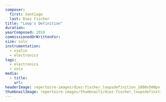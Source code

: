 ```yaml
---
composer:
  first: Santiago
  last: Díez Fischer
title: "Loop's Definition"
duration:
yearComposed: 2010
commissionedOrWrittenFor:
size: solo
instrumentation:
  - violin
  - electronics
tags:
  - electronics
  - solo
media:
  - title:
    url:
headerImage: repertoire-images/diez-fischer_loopsdefinition_1000x500px.jpg
thumbnailImage: repertoire-images/thumbnails/diez-fischer_loopsdefinition_400x200.jpg
---
```

